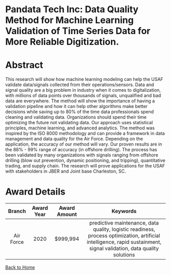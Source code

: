 
Pandata Tech Inc: Data Quality Method for Machine Learning Validation of Time Series Data for More Reliable Digitization.
=========================================================================================================================

# Abstract


This research will show how machine learning modeling can help the USAF validate data/signals collected from their operations/sensors. Data and signal quality are a big problem in industry when it comes to digitalization, with millions of data points over thousands of signals, unqualified and bad data are everywhere. The method will show the importance of having a validation pipeline and how it can help other algorithms make better decisions while saving up to 80% of the time data professionals spend cleaning and validating data. Organizations should spend their time optimizing the future not validating data. Our approach uses statistical principles, machine learning, and advanced analytics. The method was inspired by the ISO 8000 methodology and can provide a framework in data management and data quality for the Air Force. Depending on the application, the accuracy of our method will vary. Our proven results are in the 88% - 99% range of accuracy (in offshore drilling). The process has been validated by many organizations with signals ranging from offshore drilling (blow out prevention, dynamic positioning, and tripping), quantitative trading, and supply chain. The research will prove applications for the USAF with stakeholders in JBER and Joint base Charleston, SC.  

# Award Details

|Branch|Award Year|Award Amount|Keywords|
| :---: | :---: | :---: | :---: |
|Air Force|2020|$999,994|predictive maintenance, data quality, logistic readiness, process optimization, artificial intelligence, rapid sustainment, signal validation, data quality solutions|
  
  


[Back to Home](https://github.com/chrischow/dod_sbir_awards/DJ/#1533)